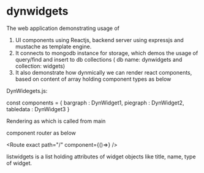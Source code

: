 # dynwidgets

The web application demonstrating usage of

1. UI components using Reactjs, backend server using expressjs and mustache as template engine.
2. It connects to mongodb instance for storage, which demos the usage of query/find and insert to db collections ( db name: dynwidgets and collection: widgets)
3. It also demonstrate how dynmically we can render react components, based on content of array holding component types as below

DynWidegets.js:

const components = {
    bargraph :   DynWidget1,
    piegraph :   DynWidget2,
    tabledata :  DynWidget3
}

Rendering as 
<DynWidg id={widg.id} title={widg.title} widgetName={widg.widgetName} widgetType={widg.widgetName} /> </td> which is called from main


component router as below

 <Route exact path="/" component={()=><DynWidgets widgetlist = {listwidgets} />} />


listwidgets is a list holding attributes of widget objects like title, name, type of widget.